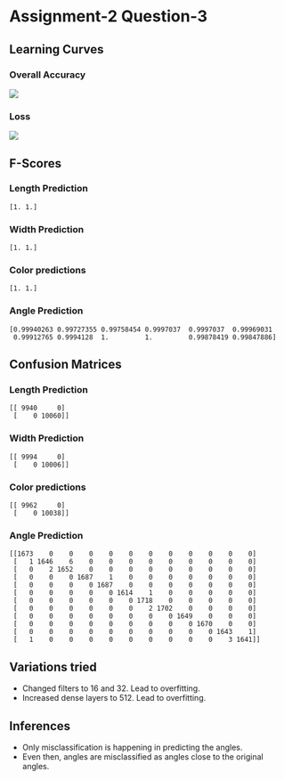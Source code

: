# Assignment-2 Question-3
## Learning Curves
### Overall Accuracy
![](./imgs/accuracy.png)
### Loss
![](./imgs/loss.png)
## F-Scores
### Length Prediction
`[1. 1.]`
### Width Prediction
`[1. 1.]`
### Color predictions
`[1. 1.]`
### Angle Prediction
```
[0.99940263 0.99727355 0.99758454 0.9997037  0.9997037  0.99969031
 0.99912765 0.9994128  1.         1.         0.99878419 0.99847886]
 ```
## Confusion Matrices
### Length Prediction
```
[[ 9940     0]
 [    0 10060]]
```
### Width Prediction
```
[[ 9994     0]
 [    0 10006]]
```
### Color predictions
```
[[ 9962     0]
 [    0 10038]]
```
### Angle Prediction
```
[[1673    0    0    0    0    0    0    0    0    0    0    0]
 [   1 1646    6    0    0    0    0    0    0    0    0    0]
 [   0    2 1652    0    0    0    0    0    0    0    0    0]
 [   0    0    0 1687    1    0    0    0    0    0    0    0]
 [   0    0    0    0 1687    0    0    0    0    0    0    0]
 [   0    0    0    0    0 1614    1    0    0    0    0    0]
 [   0    0    0    0    0    0 1718    0    0    0    0    0]
 [   0    0    0    0    0    0    2 1702    0    0    0    0]
 [   0    0    0    0    0    0    0    0 1649    0    0    0]
 [   0    0    0    0    0    0    0    0    0 1670    0    0]
 [   0    0    0    0    0    0    0    0    0    0 1643    1]
 [   1    0    0    0    0    0    0    0    0    0    3 1641]]
```
## Variations tried
  - Changed filters to 16 and 32. Lead to overfitting.
  - Increased dense layers to 512. Lead to overfitting.
## Inferences
  - Only misclassification is happening in predicting the angles.
  - Even then, angles are misclassified as angles close to the original angles.
